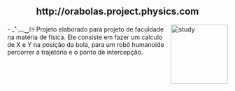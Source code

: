 <div align = "middle"> <H2> http://orabolas.project.physics.com </H2> </div> 
<img align = "right" src="https://i.pinimg.com/originals/a8/09/94/a8099418b2137e113c808fff5df2dc2a.gif" width="130" height = "135" alt="study">
- ₊˚‧︵‿꒰୨ Projeto elaborado para projeto de faculdade na matéria de física. Ele consiste em fazer um calculo de X e Y na posição da bola, para um robô humanoide percorrer a trajetória e o ponto de intercepção.
